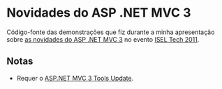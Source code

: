 #  Novidades do ASP .NET MVC 3  #

Código-fonte das demonstrações que fiz durante a minha apresentação sobre [as novidades do ASP .NET MVC 3](http://www.slideshare.net/augustoproiete/novidades-do-asp-net-mvc-3) no evento [ISEL Tech 2011](http://iseltech.e.ipl.pt/).

## Notas ##

* Requer o [ASP.NET MVC 3 Tools Update](http://www.microsoft.com/downloads/en/details.aspx?FamilyID=82cbd599-d29a-43e3-b78b-0f863d22811a&displaylang=en).
